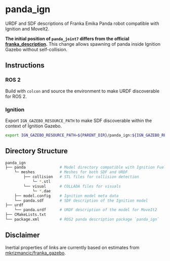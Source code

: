 # panda_ign

URDF and SDF descriptions of Franka Emika Panda robot compatible with Ignition and MoveIt2.

**The initial position of `panda_joint7` differs from the official [franka_description](https://github.com/frankaemika/franka_ros).** This change allows spawning of panda inside Ignition Gazebo without self-collision.

## Instructions

### ROS 2

Build with `colcon` and source the environment to make URDF discoverable for ROS 2.

### Ignition

Export `IGN_GAZEBO_RESOURCE_PATH` to make SDF discoverable within the context of Ignition Gazebo.

```bash
export IGN_GAZEBO_RESOURCE_PATH=${PARENT_DIR}/panda_ign:${IGN_GAZEBO_RESOURCE_PATH}
```

## Directory Structure

```bash
panda_ign
├── panda               # Model directory compatible with Ignition Fuel
    └─ meshes           # Meshes for both SDF and URDF
        ├── collision   # STL files for collision detection
            └─ *.stl
        └── visual      # COLLADA files for visuals
            └─ *.dae
    ├── model.config    # Ignition model meta data
    └── panda.sdf       # SDF description of the Ignition model
├── urdf
    └── panda.urdf      # URDF description of the model for MoveIt2
├── CMakeLists.txt
└── package.xml         # ROS2 panda description package `panda_ign`
```

## Disclaimer

Inertial properties of links are currently based on estimates from [mkrizmancic/franka_gazebo](https://github.com/mkrizmancic/franka_gazebo).
